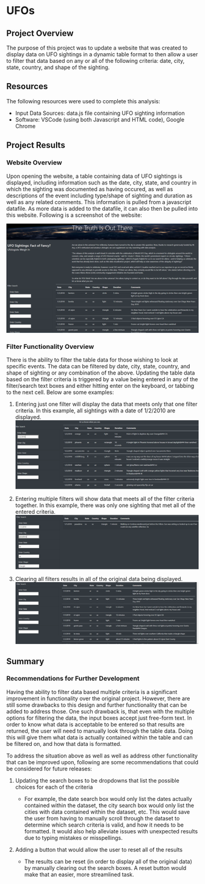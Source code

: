 # UFOs

## Project Overview
The purpose of this project was to update a website that was created to display data on UFO sightings in a dynamic table format to then allow a user to filter that data based on any or all of the following criteria: date, city, state, country, and shape of the sighting.


##  Resources
The following resources were used to complete this analysis:
- Input Data Sources:  data.js file containing UFO sighting information
- Software:  VSCode (using both Javascript and HTML code), Google Chrome


## Project Results
### Website Overview

Upon opening the website, a table containing data of UFO sightings is displayed, including information such as the date, city, state, and country in which the sighting was documented as having occured, as well as descriptions of the event including type/shape of sighting and duration as well as any related comments.  This information is pulled from a javascript datafile.  As more data is added to the datafile, it can also then be pulled into this website.  Following is a screenshot of the website:

![screenshot](static/images/screenshot.png)

### Filter Functionality Overview

There is the ability to filter the table data for those wishing to look at specific events.  The data can be filtered by date, city, state, country, and shape of sighting or any combination of the above.  Updating the table data based on the filter criteria is triggered by a value being entered in any of the filter/search text boxes and either hitting enter on the keyboard, or tabbing to the next cell.  Below are some examples:

1. Entering just one filter will display the data that meets only that one filter criteria.  In this example, all sightings with a date of 1/2/2010 are displayed.
![filter_on_date](https://github.com/adbauer06/UFOs/blob/main/static/images/Filter_on_date.PNG)

2. Entering multiple filters will show data that meets all of the filter criteria together.  In this example, there was only one sighting that met all of the entered criteria.
![filter_all](static/images/filter_all.png)

3. Clearing all filters results in all of the original data being displayed.
![filter_none](static/images/filter_none.png)




## Summary

### Recommendations for Further Development
Having the ability to filter data based multiple criteria is a significant improvement in functionality over the original project.  However, there are still some drawbacks to this design and further functionality that can be added to address those.  One such drawback is, that even with the multiple options for filtering the data, the input boxes accept just free-form text.  In order to know what data is acceptable to be entered so that results are returned, the user will need to manually look through the table data.  Doing this will give them what data is actually contained within the table and can be filtered on, and how that data is formatted.

To address the situation above as well as well as address other functionality that can be improved upon, following are some recommendations that could be considered for future releases: 

1. Updating the search boxes to be dropdowns that list the possible choices for each of the criteria
    
    - For example, the date search box would only list the dates actually contained within the dataset, the city search box would only list the cities with data contained within the dataset, etc.  This would save the user from having to manually scroll through the dataset to determine which search criteria is valid, and how it needs to be formatted.  It would also help alleviate issues with unexpected results due to typing mistakes or misspellings.


1.  Adding a button that would allow the user to reset all of the results
    
    - The results can be reset (in order to display all of the original data) by manually clearing out the search boxes.  A reset button would make that an easier, more streamlined task.
  


